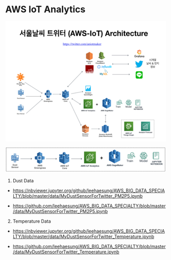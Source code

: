 # AWS IoT Analytics

![SeoulWeather](https://raw.githubusercontent.com/leehaesung/AWS_BIG_DATA_SPECIALTY/master/data/SeoulWeatherAWSIoTArchitecture.png)

![Image](https://raw.githubusercontent.com/leehaesung/AWS_BIG_DATA_SPECIALTY/master/data/AWS-IoT_Analytics.png)

1. Dust Data
 * https://nbviewer.jupyter.org/github/leehaesung/AWS_BIG_DATA_SPECIALTY/blob/master/data/MyDustSensorForTwitter_PM2P5.ipynb

 * https://github.com/leehaesung/AWS_BIG_DATA_SPECIALTY/blob/master/data/MyDustSensorForTwitter_PM2P5.ipynb

2. Temperature Data
 * https://nbviewer.jupyter.org/github/leehaesung/AWS_BIG_DATA_SPECIALTY/blob/master/data/MyDustSensorForTwitter_Temperature.ipynb

 * https://github.com/leehaesung/AWS_BIG_DATA_SPECIALTY/blob/master/data/MyDustSensorForTwitter_Temperature.ipynb
